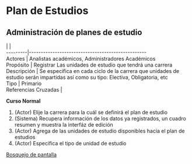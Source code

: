 # Plan de Estudios

## Administración de planes de estudio ##

|  |  
---------|--------------------------------------------------  
Actores | Analistas académicos, Administradores Académicos   
Propósito | Registrar Las unidades de estudio que tendrá una carrera  
Descripción | Se especifica en cada ciclo de la carrera que unidades de estudio serán impartidas así como su tipo: Electiva, Obligatoria, etc  
Tipo | Primario  
Referencias Cruzadas |  

**Curso Normal**  

1. (Actor) Elije la carrera para la cuál se definirá el plan de estudio
2. (Sistema) Recupera información de los datos ya registrados, un cuadro resumen y muestra la interfáz de edición
3. (Actor) Agrega de las unidades de estudio disponibles hacia el plan de estudios
4. (Actor) Especifica el tipo de unidad de estudio


  
[Bosquejo de pantalla](http://lumzy.com/access/?id=561751913403142CA62D0BD7BF300DFA )

  
